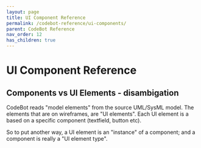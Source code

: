 ```yaml
---
layout: page
title: UI Component Reference
permalink: /codebot-reference/ui-components/
parent: CodeBot Reference
nav_order: 12
has_children: true
---
```


# UI Component Reference 

## Components vs UI Elements - disambigation

CodeBot reads "model elements" from the source UML/SysML model. The elements that are on wireframes, are "UI elements". Each UI element is a based on a specific component (textfield, button etc).

So to put another way, a UI element is an "instance" of a component; and a component is really a "UI element type".
